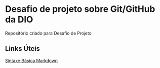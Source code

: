 # Desafio de projeto sobre Git/GitHub da DIO
Repositório criado para Desafio de Projeto

## Links Úteis
[Sintaxe Básica Markdown](https://www.markdowguide.org/basic-sintax/)
